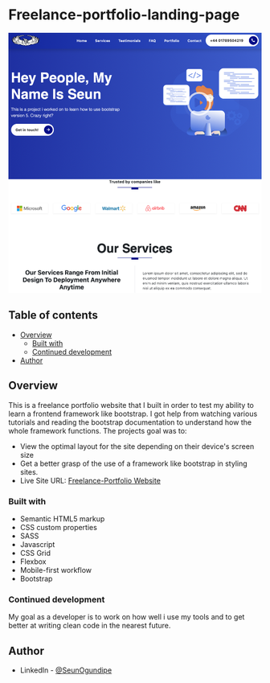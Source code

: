 # Freelance-portfolio-landing-page

![image](https://github.com/Seun-works/Freelance-portfolio-landing-page/blob/main/screenshot-images/preview-screenshot.png?raw=true)

## Table of contents

- [Overview](#overview)
  - [Built with](#built-with)
  - [Continued development](#continued-development)
- [Author](#author)



## Overview
This is a freelance portfolio website that I built in order to test my ability to learn a frontend framework like bootstrap.  I got help from watching various tutorials and reading the bootstrap documentation to understand how the whole framework functions.
The projects goal was to:
- View the optimal layout for the site depending on their device's screen size
- Get a better grasp of the use of a framework like bootstrap in styling sites.
- Live Site URL: [Freelance-Portfolio Website](https://seun-works.github.io/Freelance-portfolio-landing-page/)


### Built with

- Semantic HTML5 markup
- CSS custom properties
- SASS
- Javascript
- CSS Grid
- Flexbox
- Mobile-first workflow
- Bootstrap




### Continued development

My goal as a developer is to work on how well i use my tools and to get better at writing clean code in the nearest future.


## Author
- LinkedIn - [@SeunOgundipe](https://www.linkedin.com/in/seun-ogundipe)
